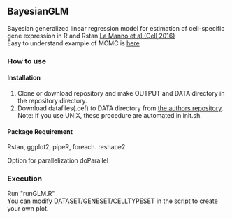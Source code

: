 ## BayesianGLM
Bayesian generalized linear regression model for estimation of cell-specific gene expression in R and Rstan.[La Manno et al.(Cell,2016)](http://linnarssonlab.org/publications/2016/10/06/midbrain/)  
Easy to understand example of MCMC is [here](http://www.bewersdorff-online.de/amonopoly)

### How to use
#### Installation
1. Clone or download repository and make OUTPUT and DATA directory in the repository directory.  
2. Download datafiles(.cef) to DATA directory from [the authors repository](https://github.com/linnarsson-lab/ipynb-lamanno2016/tree/master/data).  
Note: If you use UNIX, these procedure are automated in init.sh.

#### Package Requirement
Rstan, ggplot2, pipeR, foreach. reshape2

Option for parallelization
doParallel

### Execution
Run "runGLM.R"  
You can modify DATASET/GENESET/CELLTYPESET in the script to create your own plot.

